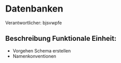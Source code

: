 # Datenbanken

Verantwortlicher: bjsvwpfe

## Beschreibung Funktionale Einheit:
* Vorgehen Schema erstellen
* Namenkonventionen
